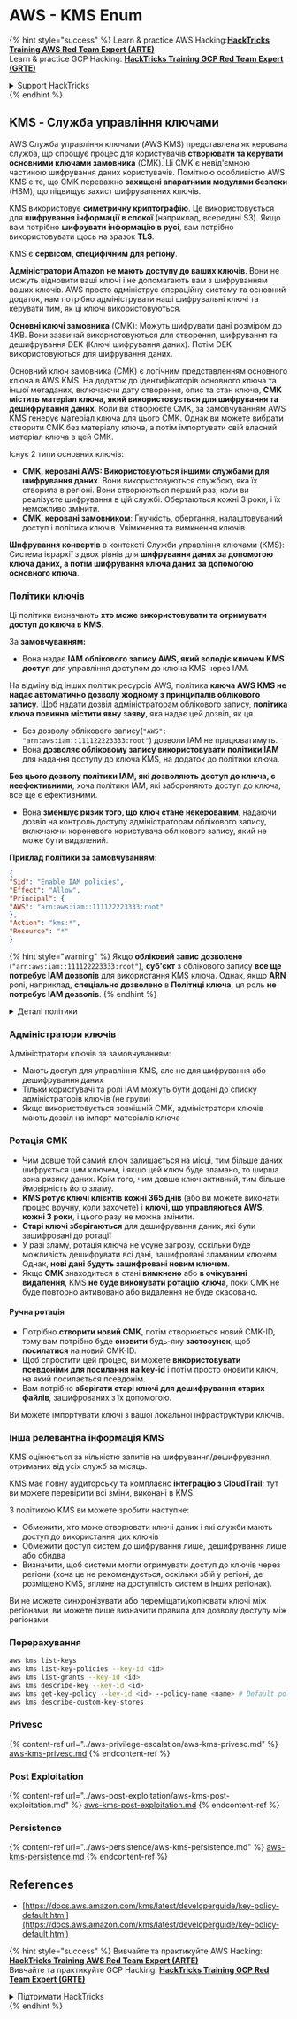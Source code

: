# AWS - KMS Enum

{% hint style="success" %}
Learn & practice AWS Hacking:<img src="../../../.gitbook/assets/image (1) (1) (1) (1).png" alt="" data-size="line">[**HackTricks Training AWS Red Team Expert (ARTE)**](https://training.hacktricks.xyz/courses/arte)<img src="../../../.gitbook/assets/image (1) (1) (1) (1).png" alt="" data-size="line">\
Learn & practice GCP Hacking: <img src="../../../.gitbook/assets/image (2) (1).png" alt="" data-size="line">[**HackTricks Training GCP Red Team Expert (GRTE)**<img src="../../../.gitbook/assets/image (2) (1).png" alt="" data-size="line">](https://training.hacktricks.xyz/courses/grte)

<details>

<summary>Support HackTricks</summary>

* Check the [**subscription plans**](https://github.com/sponsors/carlospolop)!
* **Join the** 💬 [**Discord group**](https://discord.gg/hRep4RUj7f) or the [**telegram group**](https://t.me/peass) or **follow** us on **Twitter** 🐦 [**@hacktricks\_live**](https://twitter.com/hacktricks_live)**.**
* **Share hacking tricks by submitting PRs to the** [**HackTricks**](https://github.com/carlospolop/hacktricks) and [**HackTricks Cloud**](https://github.com/carlospolop/hacktricks-cloud) github repos.

</details>
{% endhint %}

## KMS - Служба управління ключами

AWS Служба управління ключами (AWS KMS) представлена як керована служба, що спрощує процес для користувачів **створювати та керувати основними ключами замовника** (CMK). Ці CMK є невід'ємною частиною шифрування даних користувачів. Помітною особливістю AWS KMS є те, що CMK переважно **захищені апаратними модулями безпеки** (HSM), що підвищує захист шифрувальних ключів.

KMS використовує **симетричну криптографію**. Це використовується для **шифрування інформації в спокої** (наприклад, всередині S3). Якщо вам потрібно **шифрувати інформацію в русі**, вам потрібно використовувати щось на зразок **TLS**.

KMS є **сервісом, специфічним для регіону**.

**Адміністратори Amazon не мають доступу до ваших ключів**. Вони не можуть відновити ваші ключі і не допомагають вам з шифруванням ваших ключів. AWS просто адмініструє операційну систему та основний додаток, нам потрібно адмініструвати наші шифрувальні ключі та керувати тим, як ці ключі використовуються.

**Основні ключі замовника** (CMK): Можуть шифрувати дані розміром до 4KB. Вони зазвичай використовуються для створення, шифрування та дешифрування DEK (Ключі шифрування даних). Потім DEK використовуються для шифрування даних.

Основний ключ замовника (CMK) є логічним представленням основного ключа в AWS KMS. На додаток до ідентифікаторів основного ключа та іншої метаданих, включаючи дату створення, опис та стан ключа, **CMK містить матеріал ключа, який використовується для шифрування та дешифрування даних**. Коли ви створюєте CMK, за замовчуванням AWS KMS генерує матеріал ключа для цього CMK. Однак ви можете вибрати створити CMK без матеріалу ключа, а потім імпортувати свій власний матеріал ключа в цей CMK.

Існує 2 типи основних ключів:

* **CMK, керовані AWS: Використовуються іншими службами для шифрування даних**. Вони використовуються службою, яка їх створила в регіоні. Вони створюються перший раз, коли ви реалізуєте шифрування в цій службі. Обертаються кожні 3 роки, і їх неможливо змінити.
* **CMK, керовані замовником**: Гнучкість, обертання, налаштовуваний доступ і політика ключів. Увімкнення та вимкнення ключів.

**Шифрування конвертів** в контексті Служби управління ключами (KMS): Система ієрархії з двох рівнів для **шифрування даних за допомогою ключа даних, а потім шифрування ключа даних за допомогою основного ключа**.

### Політики ключів

Ці політики визначають **хто може використовувати та отримувати доступ до ключа в KMS**.

За **замовчуванням:**

*   Вона надає **IAM облікового запису AWS, який володіє ключем KMS доступ** для управління доступом до ключа KMS через IAM.

На відміну від інших політик ресурсів AWS, політика **ключа AWS KMS не надає автоматично дозволу жодному з принципалів облікового запису**. Щоб надати дозвіл адміністраторам облікового запису, **політика ключа повинна містити явну заяву**, яка надає цей дозвіл, як ця.

* Без дозволу облікового запису(`"AWS": "arn:aws:iam::111122223333:root"`) дозволи IAM не працюватимуть.
*   Вона **дозволяє обліковому запису використовувати політики IAM** для надання доступу до ключа KMS, на додаток до політики ключа.

**Без цього дозволу політики IAM, які дозволяють доступ до ключа, є неефективними**, хоча політики IAM, які забороняють доступ до ключа, все ще є ефективними.
* Вона **зменшує ризик того, що ключ стане некерованим**, надаючи дозвіл на контроль доступу адміністраторам облікового запису, включаючи кореневого користувача облікового запису, який не може бути видалений.

**Приклад політики за замовчуванням**:
```json
{
"Sid": "Enable IAM policies",
"Effect": "Allow",
"Principal": {
"AWS": "arn:aws:iam::111122223333:root"
},
"Action": "kms:*",
"Resource": "*"
}
```
{% hint style="warning" %}
Якщо **обліковий запис дозволено** (`"arn:aws:iam::111122223333:root"`), **суб'єкт** з облікового запису **все ще потребує IAM дозволів** для використання KMS ключа. Однак, якщо **ARN** ролі, наприклад, **спеціально дозволено** в **Політиці ключа**, ця роль **не потребує IAM дозволів**.
{% endhint %}

<details>

<summary>Деталі політики</summary>

Властивості політики:

* Документ на основі JSON
* Ресурс --> Підлягаючі ресурси (може бути "\*")
* Дія --> kms:Encrypt, kms:Decrypt, kms:CreateGrant ... (дозволи)
* Ефект --> Дозволити/Відмовити
* Суб'єкт --> arn, що підлягає
* Умови (необов'язково) --> Умова для надання дозволів

Гранти:

* Дозволяє делегувати ваші дозволи іншому AWS суб'єкту у вашому обліковому записі AWS. Вам потрібно створити їх за допомогою AWS KMS API. Можна вказати ідентифікатор CMK, суб'єкт гранту та необхідний рівень операції (Decrypt, Encrypt, GenerateDataKey...)
* Після створення гранту видаються GrantToken та GrantID

**Доступ**:

* Через **політику ключа** -- Якщо це існує, це має **пріоритет** над політикою IAM
* Через **політику IAM**
* Через **гранти**

</details>

### Адміністратори ключів

Адміністратори ключів за замовчуванням:

* Мають доступ для управління KMS, але не для шифрування або дешифрування даних
* Тільки користувачі та ролі IAM можуть бути додані до списку адміністраторів ключів (не групи)
* Якщо використовується зовнішній CMK, адміністратори ключів мають дозвіл на імпорт матеріалів ключа

### Ротація CMK

* Чим довше той самий ключ залишається на місці, тим більше даних шифрується цим ключем, і якщо цей ключ буде зламано, то ширша зона ризику даних. Крім того, чим довше ключ активний, тим більше ймовірність його зламу.
* **KMS ротує ключі клієнтів кожні 365 днів** (або ви можете виконати процес вручну, коли захочете) і **ключі, що управляються AWS, кожні 3 роки**, і цього разу не можна змінити.
* **Старі ключі зберігаються** для дешифрування даних, які були зашифровані до ротації
* У разі зламу, ротація ключа не усуне загрозу, оскільки буде можливість дешифрувати всі дані, зашифровані зламаним ключем. Однак, **нові дані будуть зашифровані новим ключем**.
* Якщо **CMK** знаходиться в стані **вимкнено** або **в очікуванні** **видалення**, KMS **не буде виконувати ротацію ключа**, поки CMK не буде повторно активовано або видалення не буде скасовано.

#### Ручна ротація

* Потрібно **створити новий CMK**, потім створюється новий CMK-ID, тому вам потрібно буде **оновити** будь-яку **застосунок**, щоб **посилатися** на новий CMK-ID.
* Щоб спростити цей процес, ви можете **використовувати псевдоніми для посилання на key-id** і потім просто оновити ключ, на який посилається псевдонім.
* Вам потрібно **зберігати старі ключі для дешифрування старих файлів**, зашифрованих з їх допомогою.

Ви можете імпортувати ключі з вашої локальної інфраструктури ключів.

### Інша релевантна інформація KMS

KMS оцінюється за кількістю запитів на шифрування/дешифрування, отриманих від усіх служб за місяць.

KMS має повну аудиторську та комплаєнс **інтеграцію з CloudTrail**; тут ви можете перевірити всі зміни, виконані в KMS.

З політикою KMS ви можете зробити наступне:

* Обмежити, хто може створювати ключі даних і які служби мають доступ до використання цих ключів
* Обмежити доступ систем до шифрування лише, дешифрування лише або обидва
* Визначити, щоб системи могли отримувати доступ до ключів через регіони (хоча це не рекомендується, оскільки збій у регіоні, де розміщено KMS, вплине на доступність систем в інших регіонах).

Ви не можете синхронізувати або переміщати/копіювати ключі між регіонами; ви можете лише визначити правила для дозволу доступу між регіонами.

### Перерахування
```bash
aws kms list-keys
aws kms list-key-policies --key-id <id>
aws kms list-grants --key-id <id>
aws kms describe-key --key-id <id>
aws kms get-key-policy --key-id <id> --policy-name <name> # Default policy name is "default"
aws kms describe-custom-key-stores
```
### Privesc

{% content-ref url="../aws-privilege-escalation/aws-kms-privesc.md" %}
[aws-kms-privesc.md](../aws-privilege-escalation/aws-kms-privesc.md)
{% endcontent-ref %}

### Post Exploitation

{% content-ref url="../aws-post-exploitation/aws-kms-post-exploitation.md" %}
[aws-kms-post-exploitation.md](../aws-post-exploitation/aws-kms-post-exploitation.md)
{% endcontent-ref %}

### Persistence

{% content-ref url="../aws-persistence/aws-kms-persistence.md" %}
[aws-kms-persistence.md](../aws-persistence/aws-kms-persistence.md)
{% endcontent-ref %}

## References

* [https://docs.aws.amazon.com/kms/latest/developerguide/key-policy-default.html](https://docs.aws.amazon.com/kms/latest/developerguide/key-policy-default.html)

{% hint style="success" %}
Вивчайте та практикуйте AWS Hacking:<img src="../../../.gitbook/assets/image (1) (1) (1) (1).png" alt="" data-size="line">[**HackTricks Training AWS Red Team Expert (ARTE)**](https://training.hacktricks.xyz/courses/arte)<img src="../../../.gitbook/assets/image (1) (1) (1) (1).png" alt="" data-size="line">\
Вивчайте та практикуйте GCP Hacking: <img src="../../../.gitbook/assets/image (2) (1).png" alt="" data-size="line">[**HackTricks Training GCP Red Team Expert (GRTE)**<img src="../../../.gitbook/assets/image (2) (1).png" alt="" data-size="line">](https://training.hacktricks.xyz/courses/grte)

<details>

<summary>Підтримати HackTricks</summary>

* Перевірте [**плани підписки**](https://github.com/sponsors/carlospolop)!
* **Приєднуйтесь до** 💬 [**групи Discord**](https://discord.gg/hRep4RUj7f) або [**групи telegram**](https://t.me/peass) або **слідкуйте** за нами в **Twitter** 🐦 [**@hacktricks\_live**](https://twitter.com/hacktricks_live)**.**
* **Діліться хакерськими трюками, надсилаючи PR до** [**HackTricks**](https://github.com/carlospolop/hacktricks) та [**HackTricks Cloud**](https://github.com/carlospolop/hacktricks-cloud) репозиторіїв на github.

</details>
{% endhint %}
